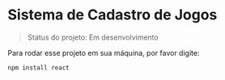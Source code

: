 # Sistema de Cadastro de Jogos

 > Status do projeto: Em desenvolvimento
 
 Para rodar esse projeto em sua máquina, por favor digite:
 
 ```
 npm install react
 ```

